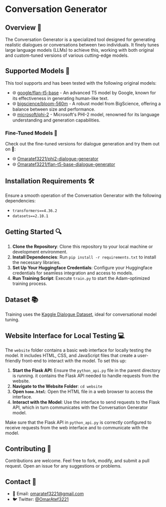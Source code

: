 # Conversation Generator

## Overview 🌟
The Conversation Generator is a specialized tool designed for generating realistic dialogues or conversations between two individuals. It finely tunes large language models (LLMs) to achieve this, working with both original and custom-tuned versions of various cutting-edge models.

## Supported Models 🚀
This tool supports and has been tested with the following original models:
- 🌐 [google/flan-t5-base](https://huggingface.co/google/flan-t5-base) - An advanced T5 model by Google, known for its effectiveness in generating human-like text.
- 🌐 [bigscience/bloom-560m](https://huggingface.co/bigscience/bloom-560m) - A robust model from BigScience, offering a balance between size and performance.
- 🌐 [microsoft/phi-2](https://huggingface.co/microsoft/phi-2) - Microsoft's PHI-2 model, renowned for its language understanding and generation capabilities.

### Fine-Tuned Models 🎯
Check out the fine-tuned versions for dialogue generation and try them out on 🤗:
- 🌐 [Omaratef3221/phi2-dialogue-generator](https://huggingface.co/Omaratef3221/phi2-dialogue-generator)
- 🌐 [Omaratef3221/flan-t5-base-dialogue-generator](https://huggingface.co/Omaratef3221/flan-t5-base-dialogue-generator)

## Installation Requirements 🛠️
Ensure a smooth operation of the Conversation Generator with the following dependencies:
- `transformers==4.36.2`
- `datasets==2.10.1`

## Getting Started 🔍
1. **Clone the Repository**: Clone this repository to your local machine or development environment.
2. **Install Dependencies**: Run `pip install -r requirements.txt` to install the necessary libraries.
3. **Set Up Your Huggingface Credentials**: Configure your Huggingface credentials for seamless integration and access to models.
4. **Run Training Script**: Execute `train.py` to start the Adam-optimized training process.

## Dataset 📚
Training uses the [Kaggle Dialogue Dataset](https://www.kaggle.com/datasets/sukalp1899/dialog-summarization), ideal for conversational model tuning.

## Website Interface for Local Testing 💻
The `website` folder contains a basic web interface for locally testing the model. It includes HTML, CSS, and JavaScript files that create a user-friendly front-end to interact with the model. To set this up:

1. **Start the Flask API**: Ensure the `python_api.py` file in the parent directory is running. it contains the Flask API needed to handle requests from the website.
2. **Navigate to the Website Folder**: `cd website`
3. **Open `home.html`**: Open the HTML file in a web browser to access the interface.
4. **Interact with the Model**: Use the interface to send requests to the Flask API, which in turn communicates with the Conversation Generator model.

Make sure that the Flask API in `python_api.py` is correctly configured to receive requests from the web interface and to communicate with the model.

## Contributing 🤝
Contributions are welcome. Feel free to fork, modify, and submit a pull request. Open an issue for any suggestions or problems.

## Contact 📩
- 📧 Email: [omaratef3221@gmail.com](mailto:omaratef3221@gmail.com)
- 🐦 Twitter: [@OmarAtef3221](https://twitter.com/OmarAtef3221)
